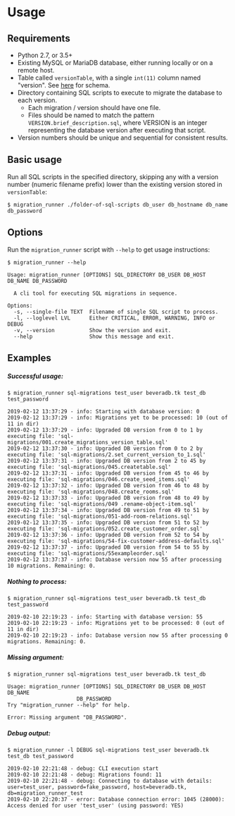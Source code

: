 Usage
=====

## Requirements

* Python 2.7, or 3.5+
* Existing MySQL or MariaDB database, either running locally or on a remote host.
* Table called `versionTable`, with a single `int(11)` column named "version". See [here](https://github.com/beveradb/migration_runner/blob/master/sql-migrations/001.create_migrations_version_table.sql) for schema.
* Directory containing SQL scripts to execute to migrate the database to each version.
   * Each migration / version should have one file.
   * Files should be named to match the pattern `VERSION.brief_description.sql`,
     where VERSION is an integer representing the database version after executing that script.
* Version numbers should be unique and sequential for consistent results.

## Basic usage

Run all SQL scripts in the specified directory, skipping any with a version number 
(numeric filename prefix) lower than the existing version stored in `versionTable`:
```
$ migration_runner ./folder-of-sql-scripts db_user db_hostname db_name db_password
```

## Options

Run the `migration_runner` script with `--help` to get usage instructions:

```
$ migration_runner --help

Usage: migration_runner [OPTIONS] SQL_DIRECTORY DB_USER DB_HOST DB_NAME DB_PASSWORD

  A cli tool for executing SQL migrations in sequence.

Options:
  -s, --single-file TEXT  Filename of single SQL script to process.
  -l, --loglevel LVL      Either CRITICAL, ERROR, WARNING, INFO or DEBUG
  -v, --version           Show the version and exit.
  --help                  Show this message and exit.
```

## Examples

##### Successful usage:
```
$ migration_runner sql-migrations test_user beveradb.tk test_db test_password

2019-02-12 13:37:29 - info: Starting with database version: 0
2019-02-12 13:37:29 - info: Migrations yet to be processed: 10 (out of 11 in dir)
2019-02-12 13:37:29 - info: Upgraded DB version from 0 to 1 by executing file: 'sql-migrations/001.create_migrations_version_table.sql'
2019-02-12 13:37:30 - info: Upgraded DB version from 0 to 2 by executing file: 'sql-migrations/2.set_current_version_to_1.sql'
2019-02-12 13:37:31 - info: Upgraded DB version from 2 to 45 by executing file: 'sql-migrations/045.createtable.sql'
2019-02-12 13:37:31 - info: Upgraded DB version from 45 to 46 by executing file: 'sql-migrations/046.create_seed_items.sql'
2019-02-12 13:37:32 - info: Upgraded DB version from 46 to 48 by executing file: 'sql-migrations/048.create_rooms.sql'
2019-02-12 13:37:33 - info: Upgraded DB version from 48 to 49 by executing file: 'sql-migrations/049 .rename-object-item.sql'
2019-02-12 13:37:34 - info: Upgraded DB version from 49 to 51 by executing file: 'sql-migrations/051-add-room-relations.sql'
2019-02-12 13:37:35 - info: Upgraded DB version from 51 to 52 by executing file: 'sql-migrations/052.create_customer_order.sql'
2019-02-12 13:37:36 - info: Upgraded DB version from 52 to 54 by executing file: 'sql-migrations/54-fix-customer-address-defaults.sql'
2019-02-12 13:37:37 - info: Upgraded DB version from 54 to 55 by executing file: 'sql-migrations/55exampleorder.sql'
2019-02-12 13:37:37 - info: Database version now 55 after processing 10 migrations. Remaining: 0.
```

##### Nothing to process:
```
$ migration_runner sql-migrations test_user beveradb.tk test_db test_password

2019-02-10 22:19:23 - info: Starting with database version: 55
2019-02-10 22:19:23 - info: Migrations yet to be processed: 0 (out of 11 in dir)
2019-02-10 22:19:23 - info: Database version now 55 after processing 0 migrations. Remaining: 0.
```

##### Missing argument:
```
$ migration_runner sql-migrations test_user beveradb.tk test_db

Usage: migration_runner [OPTIONS] SQL_DIRECTORY DB_USER DB_HOST DB_NAME
                      DB_PASSWORD
Try "migration_runner --help" for help.

Error: Missing argument "DB_PASSWORD".
```

##### Debug output:
```
$ migration_runner -l DEBUG sql-migrations test_user beveradb.tk test_db test_password

2019-02-10 22:21:48 - debug: CLI execution start
2019-02-10 22:21:48 - debug: Migrations found: 11
2019-02-10 22:21:48 - debug: Connecting to database with details: user=test_user, password=fake_password, host=beveradb.tk, db=migration_runner_test
2019-02-10 22:20:37 - error: Database connection error: 1045 (28000): Access denied for user 'test_user' (using password: YES)
```
